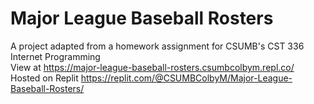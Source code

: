 # Major League Baseball Rosters
A project adapted from a homework assignment for CSUMB's CST 336 Internet Programming
<br>
View at https://major-league-baseball-rosters.csumbcolbym.repl.co/
<br>
Hosted on Replit https://replit.com/@CSUMBColbyM/Major-League-Baseball-Rosters/